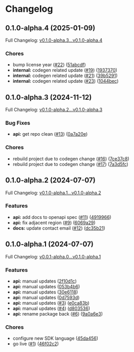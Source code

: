 # Changelog

## 0.1.0-alpha.4 (2025-01-09)

Full Changelog: [v0.1.0-alpha.3...v0.1.0-alpha.4](https://github.com/phoebe-bird/phoebe-go/compare/v0.1.0-alpha.3...v0.1.0-alpha.4)

### Chores

* bump license year ([#22](https://github.com/phoebe-bird/phoebe-go/issues/22)) ([51abcdf](https://github.com/phoebe-bird/phoebe-go/commit/51abcdf3b4d7b5f504d9eb65f25a39a5357b605b))
* **internal:** codegen related update ([#19](https://github.com/phoebe-bird/phoebe-go/issues/19)) ([1937370](https://github.com/phoebe-bird/phoebe-go/commit/193737065aaffb9282bf768abd13e85900f5b5de))
* **internal:** codegen related update ([#21](https://github.com/phoebe-bird/phoebe-go/issues/21)) ([39b5291](https://github.com/phoebe-bird/phoebe-go/commit/39b5291c45312a0fa34489c81d823230b8f9a1e9))
* **internal:** codegen related update ([#23](https://github.com/phoebe-bird/phoebe-go/issues/23)) ([1044bec](https://github.com/phoebe-bird/phoebe-go/commit/1044bec365c34746c7426e3204b4859f3b9794c8))

## 0.1.0-alpha.3 (2024-11-12)

Full Changelog: [v0.1.0-alpha.2...v0.1.0-alpha.3](https://github.com/phoebe-bird/phoebe-go/compare/v0.1.0-alpha.2...v0.1.0-alpha.3)

### Bug Fixes

* **api:** get repo clean ([#13](https://github.com/phoebe-bird/phoebe-go/issues/13)) ([0a7a20e](https://github.com/phoebe-bird/phoebe-go/commit/0a7a20e6d5d23c12d864bae7d5940248ea732feb))


### Chores

* rebuild project due to codegen change ([#16](https://github.com/phoebe-bird/phoebe-go/issues/16)) ([7ce37c8](https://github.com/phoebe-bird/phoebe-go/commit/7ce37c8deb76388d9d1b9684113bb56018986a72))
* rebuild project due to codegen change ([#17](https://github.com/phoebe-bird/phoebe-go/issues/17)) ([7a3d5fc](https://github.com/phoebe-bird/phoebe-go/commit/7a3d5fcc1f4d2dc89dcac24980ad9fb29cdc86d6))

## 0.1.0-alpha.2 (2024-07-07)

Full Changelog: [v0.1.0-alpha.1...v0.1.0-alpha.2](https://github.com/phoebe-bird/phoebe-go/compare/v0.1.0-alpha.1...v0.1.0-alpha.2)

### Features

* **api:** add docs to openapi spec ([#11](https://github.com/phoebe-bird/phoebe-go/issues/11)) ([4919966](https://github.com/phoebe-bird/phoebe-go/commit/491996613ea742452effdcaf71559a9cb8764d33))
* **api:** fix adjacent region ([#9](https://github.com/phoebe-bird/phoebe-go/issues/9)) ([6069a29](https://github.com/phoebe-bird/phoebe-go/commit/6069a29d06680517bb85780b77b0d29b027da8d0))
* **docs:** update contact email ([#12](https://github.com/phoebe-bird/phoebe-go/issues/12)) ([dc35b21](https://github.com/phoebe-bird/phoebe-go/commit/dc35b21f7b73ed5d69bc3e67ceced7e8916b56b3))

## 0.1.0-alpha.1 (2024-07-07)

Full Changelog: [v0.0.1-alpha.0...v0.1.0-alpha.1](https://github.com/phoebe-bird/phoebe-go/compare/v0.0.1-alpha.0...v0.1.0-alpha.1)

### Features

* **api:** manual updates ([2f10d1c](https://github.com/phoebe-bird/phoebe-go/commit/2f10d1c506b76ac4f6950ea1fe112f9799a93e09))
* **api:** manual updates ([053b4b6](https://github.com/phoebe-bird/phoebe-go/commit/053b4b62603c63d937d5edc370023fb9e1b3141b))
* **api:** manual updates ([30e6118](https://github.com/phoebe-bird/phoebe-go/commit/30e61186d3bf277ad304fcb9f49d19f95ef565a5))
* **api:** manual updates ([0d7593d](https://github.com/phoebe-bird/phoebe-go/commit/0d7593d64fe01a365de7f31280f00147782c114e))
* **api:** manual updates ([#3](https://github.com/phoebe-bird/phoebe-go/issues/3)) ([e0ca83b](https://github.com/phoebe-bird/phoebe-go/commit/e0ca83bc08cc1d429155d94eb28310b1850b6b28))
* **api:** manual updates ([#4](https://github.com/phoebe-bird/phoebe-go/issues/4)) ([d803536](https://github.com/phoebe-bird/phoebe-go/commit/d803536ff44dadcbbce7f5c6c0c077e1e63a9c56))
* **api:** rename package back ([#6](https://github.com/phoebe-bird/phoebe-go/issues/6)) ([9a0a6e3](https://github.com/phoebe-bird/phoebe-go/commit/9a0a6e3b76346f5f4b2cd5da11a5db589dba238c))


### Chores

* configure new SDK language ([45da456](https://github.com/phoebe-bird/phoebe-go/commit/45da456f275e972a7d4ea434c0f54d3b6f3fbb0d))
* go live ([#1](https://github.com/phoebe-bird/phoebe-go/issues/1)) ([46f02c2](https://github.com/phoebe-bird/phoebe-go/commit/46f02c2612f8c44005ed20de53e9e943cc598fc8))
